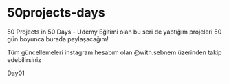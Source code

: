 # 50projects-days
50 Projects in 50 Days - Udemy Eğitimi olan bu seri de yaptığım projeleri 50 gün boyunca burada paylaşacağım!

Tüm güncellemeleri instagram hesabım olan @with.sebnem üzerinden takip edebilirsiniz


<a href="index.html">Day01</a>
